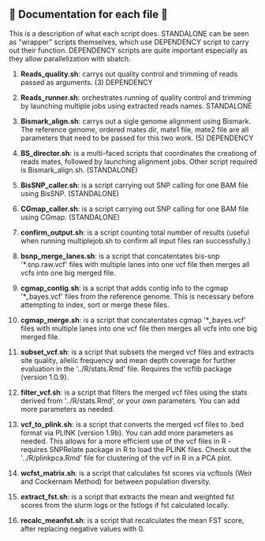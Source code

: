 ## :leaves: Documentation for each file :leaves:

This is a description of what each script does. STANDALONE can be seen as "wrapper" scripts themselves, which use DEPENDENCY script to carry out their function. 
DEPENDENCY scripts are quite important especially as they allow parallelization with sbatch. 


1) **Reads_quality.sh**: carrys out quality control and trimming of reads passed as arguments. (3) DEPENDENCY

3) **Reads_runner.sh**: orchestrates running of quality control and trimming by launching multiple jobs using extracted reads names. STANDALONE

4) **Bismark_align.sh**: carrys out a sigle genome alignment using Bismark. The reference genome, ordered mates dir, mate1 file, mate2 file are all parameters that need to be passed for this two work. (5) DEPENDENCY  

5) **BS_director.sh**: is a multi-faced scripts that coordinates the creationg of reads mates, followed by launching alignment jobs. Other script required is Bismark_align.sh. (STANDALONE)

6) **BisSNP_caller.sh**: is a script carrying out SNP calling for one BAM file using BisSNP. (STANDALONE)
 
7) **CGmap_caller.sh**: is a script carrying out SNP calling for one BAM file using CGmap. (STANDALONE)

8) **confirm_output.sh**: is a script counting total number of results (useful when running multiplejob.sh to confirm all input files ran successfully.)

9) **bsnp_merge_lanes.sh**: is a script that concatentates bis-snp '*.snp.raw.vcf' files with multiple lanes into one vcf file then merges all vcfs into one big merged file.

10) **cgmap_contig.sh**: is a script that adds contig info to the cgmap '*_bayes.vcf' files from the reference genome. This is necessary before attempting to index, sort or merge these files.

11) **cgmap_merge.sh**: is a script that concatentates cgmap '*_bayes.vcf' files with multiple lanes into one vcf file then merges all vcfs into one big merged file.

12) **subset_vcf.sh**: is a script that subsets the merged vcf files and extracts site quality, allelic frequency and mean depth coverage for further evaluation in the '../R/stats.Rmd' file. Requires the vcflib package (version 1.0.9).

13) **filter_vcf.sh**: is a script that filters the merged vcf files using the stats derived from '../R/stats.Rmd', or your own parameters. You can add more parameters as needed. 

14) **vcf_to_plink.sh**: is a script that converts the merged vcf files to .bed format via PLINK (version 1.9b). You can add more parameters as needed. This allows for a more efficient use of the vcf files in R - requires SNPRelate package in R to load the PLINK files. Check out the '../R/plinkpca.Rmd' file for clustering of the vcf in R in a PCA plot.

15) **wcfst_matrix.sh**: is a script that calculates fst scores via vcftools (Weir and Cockernam Method) for between population diversity.

16) **extract_fst.sh**: is a script that extracts the mean and weighted fst scores from the slurm logs or the fstlogs if fst calculated locally.

17) **recalc_meanfst.sh**: is a script that recalculates the mean FST score, after replacing negative values with 0.